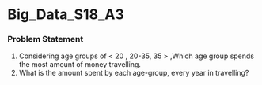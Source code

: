 # Big_Data_S18_A3

### Problem Statement
1) Considering age groups of < 20 , 20-35, 35 > ,Which age group spends the most
amount of money travelling.
2) What is the amount spent by each age-group, every year in travelling?
